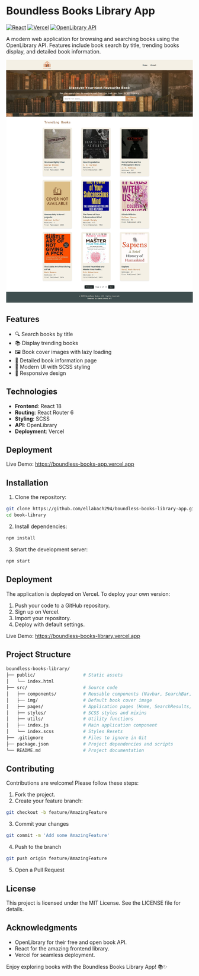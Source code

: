 # Boundless Books Library App

[![React](https://img.shields.io/badge/React-18.2.0-blue)](https://reactjs.org/)
[![Vercel](https://img.shields.io/badge/Deployed%20on-Vercel-black)](https://vercel.com)
[![OpenLibrary API](https://img.shields.io/badge/API-OpenLibrary-green)](https://openlibrary.org/developers/api)

A modern web application for browsing and searching books using the OpenLibrary API. Features include book search by title, trending books display, and detailed book information.

![App Screenshot](./public/screenshot.png)

## Features

- 🔍 Search books by title
- 📚 Display trending books
- 🖼️ Book cover images with lazy loading
- 📖 Detailed book information page
- 💅 Modern UI with SCSS styling
- 📱 Responsive design

## Technologies

- **Frontend**: React 18
- **Routing**: React Router 6
- **Styling**: SCSS
- **API**: OpenLibrary
- **Deployment**: Vercel

## Deployment

Live Demo: https://boundless-books-app.vercel.app

## Installation

1. Clone the repository:
```bash
git clone https://github.com/ellabach294/boundless-books-library-app.git
cd book-library
```
2. Install dependencies:

```bash
npm install
```
3. Start the development server:
```bash
npm start
```

## Deployment
The application is deployed on Vercel. To deploy your own version:

1. Push your code to a GitHub repository.
2. Sign up on Vercel.
3. Import your repository.
4. Deploy with default settings.

Live Demo: https://boundless-books-library.vercel.app

## Project Structure

```bash
boundless-books-library/
├── public/                  # Static assets
│   └── index.html          
├── src/                     # Source code
│   ├── components/          # Reusable components (Navbar, SearchBar, BookCard, etc.)
│   ├── img/                 # Default book cover image
│   ├── pages/               # Application pages (Home, SearchResults, BookDetails, About)
│   ├── styles/              # SCSS styles and mixins
│   ├── utils/               # Utility functions
│   ├── index.js             # Main application component
│   └── index.scss           # Styles Resets
├── .gitignore               # Files to ignore in Git
├── package.json             # Project dependencies and scripts
└── README.md                # Project documentation
```

## Contributing
Contributions are welcome! Please follow these steps:

1. Fork the project.
2. Create your feature branch:
```bash
git checkout -b feature/AmazingFeature
```
3. Commit your changes
```bash
git commit -m 'Add some AmazingFeature'
```
4. Push to the branch
```bash
git push origin feature/AmazingFeature
```
5. Open a Pull Request

## License
This project is licensed under the MIT License. See the LICENSE file for details.

## Acknowledgments
* OpenLibrary for their free and open book API.
* React for the amazing frontend library.
* Vercel for seamless deployment.

Enjoy exploring books with the Boundless Books Library App! 📚✨